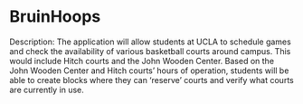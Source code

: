 # BruinHoops

Description: The application will allow students at UCLA to schedule games and check the availability of various basketball courts around campus. This would include Hitch courts and the John Wooden Center. Based on the John Wooden Center and Hitch courts’ hours of operation, students will be able to create blocks where they can ‘reserve’ courts and verify what courts are currently in use. 
